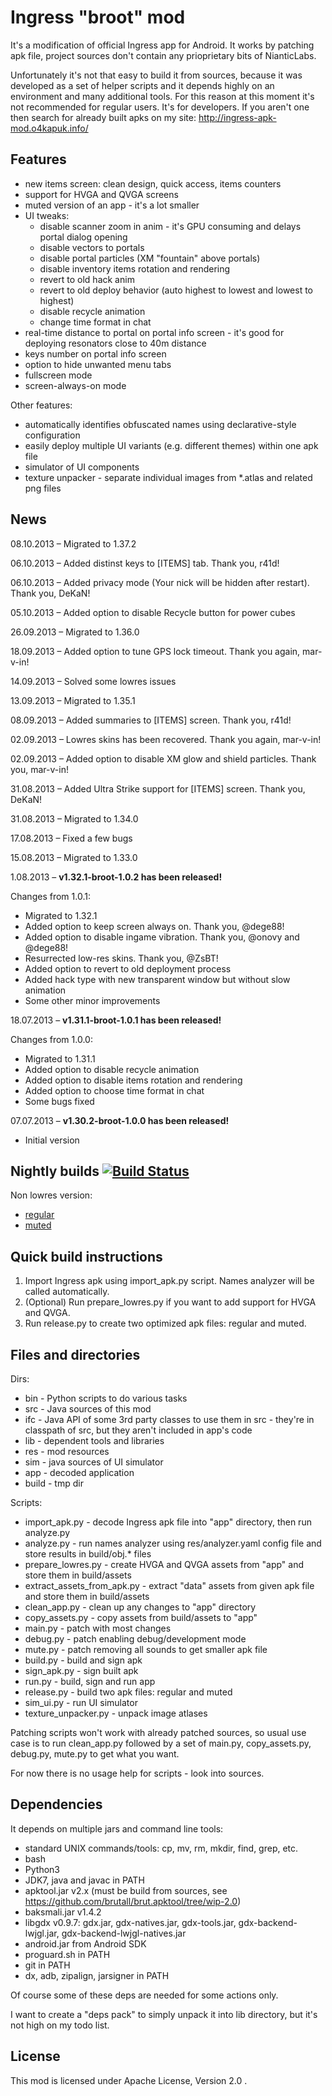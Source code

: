 Ingress "broot" mod
========================

It's a modification of official Ingress app for Android. It works by patching apk file, project sources don't contain any prioprietary bits of NianticLabs.

Unfortunately it's not that easy to build it from sources, because it was developed as a set of helper scripts and it depends highly on an environment and many additional tools. For this reason at this moment it's not recommended for regular users. It's for developers. If you aren't one then search for already built apks on my site: http://ingress-apk-mod.o4kapuk.info/

Features
--------

- new items screen: clean design, quick access, items counters
- support for HVGA and QVGA screens
- muted version of an app - it's a lot smaller
- UI tweaks:
    - disable scanner zoom in anim - it's GPU consuming and delays portal dialog opening
    - disable vectors to portals
    - disable portal particles (XM "fountain" above portals)
    - disable inventory items rotation and rendering
    - revert to old hack anim
    - revert to old deploy behavior (auto highest to lowest and lowest to highest)
    - disable recycle animation
    - change time format in chat
- real-time distance to portal on portal info screen - it's good for deploying resonators close to 40m distance
- keys number on portal info screen
- option to hide unwanted menu tabs
- fullscreen mode
- screen-always-on mode

Other features:

- automatically identifies obfuscated names using declarative-style configuration
- easily deploy multiple UI variants (e.g. different themes) within one apk file
- simulator of UI components
- texture unpacker - separate individual images from *.atlas and related png files

News
----
08.10.2013 – Migrated to 1.37.2

06.10.2013 – Added distinst keys to [ITEMS] tab. Thank you, r41d!

06.10.2013 – Added privacy mode (Your nick will be hidden after restart). Thank you, DeKaN!

05.10.2013 – Added option to disable Recycle button for power cubes

26.09.2013 – Migrated to 1.36.0

18.09.2013 – Added option to tune GPS lock timeout. Thank you again, mar-v-in!

14.09.2013 – Solved some lowres issues

13.09.2013 – Migrated to 1.35.1

08.09.2013 – Added summaries to [ITEMS] screen. Thank you, r41d!

02.09.2013 – Lowres skins has been recovered. Thank you again, mar-v-in!

02.09.2013 – Added option to disable XM glow and shield particles. Thank you, mar-v-in!

31.08.2013 – Added Ultra Strike support for [ITEMS] screen. Thank you, DeKaN!

31.08.2013 – Migrated to 1.34.0

17.08.2013 – Fixed a few bugs

15.08.2013 – Migrated to 1.33.0

1.08.2013 – **v1.32.1-broot-1.0.2 has been released!**

Changes from 1.0.1:

- Migrated to 1.32.1
- Added option to keep screen always on. Thank you, @dege88!
- Added option to disable ingame vibration. Thank you, @onovy and @dege88!
- Resurrected low-res skins. Thank you, @ZsBT!
- Added option to revert to old deployment process
- Added hack type with new transparent window but without slow animation
- Some other minor improvements

18.07.2013 – **v1.31.1-broot-1.0.1 has been released!**

Changes from 1.0.0:

- Migrated to 1.31.1
- Added option to disable recycle animation
- Added option to disable items rotation and rendering
- Added option to choose time format in chat
- Some bugs fixed

07.07.2013 – **v1.30.2-broot-1.0.0 has been released!**

- Initial version

Nightly builds [![Build Status](https://travis-ci.org/DeKaN/ingress-apk-mod.png?branch=master)](https://travis-ci.org/DeKaN/ingress-apk-mod)
------------------------
Non lowres version:
- [regular](https://s3-eu-west-1.amazonaws.com/ingress-apk-mod/builds/ingress-latest-broot-1.0.2.13.apk)
- [muted](https://s3-eu-west-1.amazonaws.com/ingress-apk-mod/builds/ingress-latest-broot-1.0.2.13-mute.apk)

Quick build instructions
------------------------

1. Import Ingress apk using import_apk.py script. Names analyzer will be called automatically.
1. (Optional) Run prepare_lowres.py if you want to add support for HVGA and QVGA.
1. Run release.py to create two optimized apk files: regular and muted.

Files and directories
---------------------

Dirs:

- bin - Python scripts to do various tasks
- src - Java sources of this mod
- ifc - Java API of some 3rd party classes to use them in src - they're in classpath of src, but they aren't included in app's code
- lib - dependent tools and libraries
- res - mod resources
- sim - java sources of UI simulator
- app - decoded application
- build - tmp dir

Scripts:

- import_apk.py - decode Ingress apk file into "app" directory, then run analyze.py
- analyze.py - run names analyzer using res/analyzer.yaml config file and store results in build/obj.* files
- prepare_lowres.py - create HVGA and QVGA assets from "app" and store them in build/assets
- extract_assets_from_apk.py - extract "data" assets from given apk file and store them in build/assets
- clean_app.py - clean up any changes to "app" directory
- copy_assets.py - copy assets from build/assets to "app"
- main.py - patch with most changes
- debug.py - patch enabling debug/development mode
- mute.py - patch removing all sounds to get smaller apk file
- build.py - build and sign apk
- sign_apk.py - sign built apk
- run.py - build, sign and run app
- release.py - build two apk files: regular and muted
- sim_ui.py - run UI simulator
- texture_unpacker.py - unpack image atlases

Patching scripts won't work with already patched sources, so usual use case is to run clean_app.py followed by a set of main.py, copy_assets.py, debug.py, mute.py to get what you want.

For now there is no usage help for scripts - look into sources.

Dependencies
------------

It depends on multiple jars and command line tools:

- standard UNIX commands/tools: cp, mv, rm, mkdir, find, grep, etc.
- bash
- Python3
- JDK7, java and javac in PATH
- apktool.jar v2.x (must be build from sources, see https://github.com/brutall/brut.apktool/tree/wip-2.0)
- baksmali.jar v1.4.2
- libgdx v0.9.7: gdx.jar, gdx-natives.jar, gdx-tools.jar, gdx-backend-lwjgl.jar, gdx-backend-lwjgl-natives.jar
- android.jar from Android SDK
- proguard.sh in PATH
- git in PATH
- dx, adb, zipalign, jarsigner in PATH

Of course some of these deps are needed for some actions only.

I want to create a "deps pack" to simply unpack it into lib directory, but it's not high on my todo list.

License
-------

This mod is licensed under Apache License, Version 2.0 .
